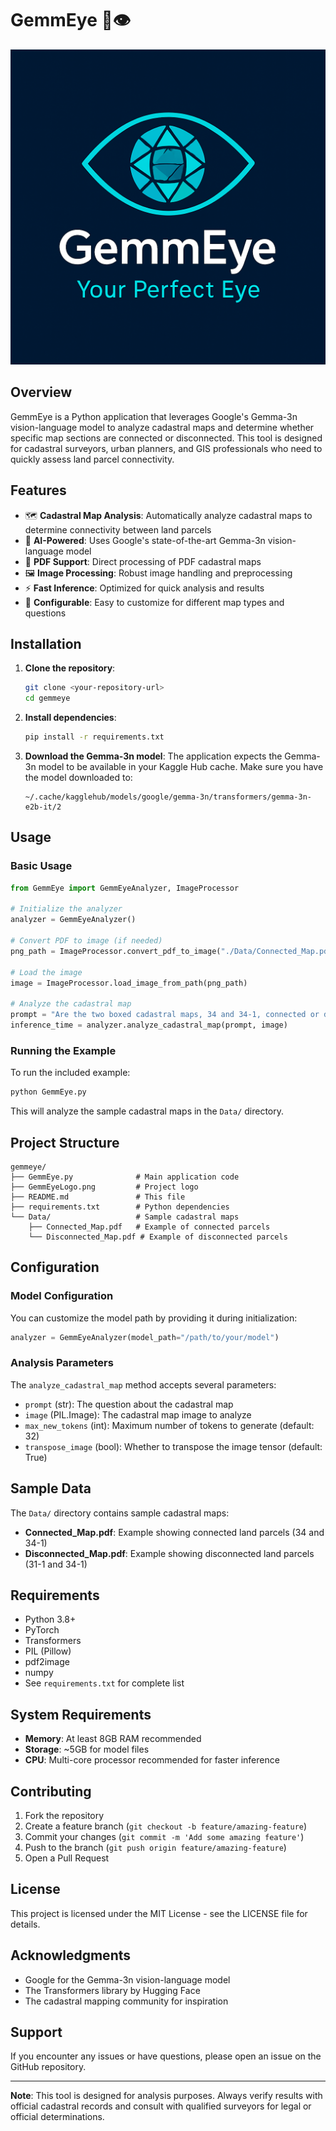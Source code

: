# GemmEye 🌱👁️

![GemmEye Logo](GemmEyeLogo.png)

## Overview

GemmEye is a Python application that leverages Google's Gemma-3n vision-language model to analyze cadastral maps and determine whether specific map sections are connected or disconnected. This tool is designed for cadastral surveyors, urban planners, and GIS professionals who need to quickly assess land parcel connectivity.

## Features

- 🗺️ **Cadastral Map Analysis**: Automatically analyze cadastral maps to determine connectivity between land parcels
- 🤖 **AI-Powered**: Uses Google's state-of-the-art Gemma-3n vision-language model
- 📄 **PDF Support**: Direct processing of PDF cadastral maps
- 🖼️ **Image Processing**: Robust image handling and preprocessing
- ⚡ **Fast Inference**: Optimized for quick analysis and results
- 🔧 **Configurable**: Easy to customize for different map types and questions

## Installation

1. **Clone the repository**:
   ```bash
   git clone <your-repository-url>
   cd gemmeye
   ```

2. **Install dependencies**:
   ```bash
   pip install -r requirements.txt
   ```

3. **Download the Gemma-3n model**:
   The application expects the Gemma-3n model to be available in your Kaggle Hub cache. Make sure you have the model downloaded to:
   ```
   ~/.cache/kagglehub/models/google/gemma-3n/transformers/gemma-3n-e2b-it/2
   ```

## Usage

### Basic Usage

```python
from GemmEye import GemmEyeAnalyzer, ImageProcessor

# Initialize the analyzer
analyzer = GemmEyeAnalyzer()

# Convert PDF to image (if needed)
png_path = ImageProcessor.convert_pdf_to_image("./Data/Connected_Map.pdf")

# Load the image
image = ImageProcessor.load_image_from_path(png_path)

# Analyze the cadastral map
prompt = "Are the two boxed cadastral maps, 34 and 34-1, connected or disconnected?"
inference_time = analyzer.analyze_cadastral_map(prompt, image)
```

### Running the Example

To run the included example:

```bash
python GemmEye.py
```

This will analyze the sample cadastral maps in the `Data/` directory.

## Project Structure

```
gemmeye/
├── GemmEye.py              # Main application code
├── GemmEyeLogo.png         # Project logo
├── README.md               # This file
├── requirements.txt        # Python dependencies
└── Data/                   # Sample cadastral maps
    ├── Connected_Map.pdf   # Example of connected parcels
    └── Disconnected_Map.pdf # Example of disconnected parcels
```

## Configuration

### Model Configuration

You can customize the model path by providing it during initialization:

```python
analyzer = GemmEyeAnalyzer(model_path="/path/to/your/model")
```

### Analysis Parameters

The `analyze_cadastral_map` method accepts several parameters:

- `prompt` (str): The question about the cadastral map
- `image` (PIL.Image): The cadastral map image to analyze
- `max_new_tokens` (int): Maximum number of tokens to generate (default: 32)
- `transpose_image` (bool): Whether to transpose the image tensor (default: True)

## Sample Data

The `Data/` directory contains sample cadastral maps:

- **Connected_Map.pdf**: Example showing connected land parcels (34 and 34-1)
- **Disconnected_Map.pdf**: Example showing disconnected land parcels (31-1 and 34-1)

## Requirements

- Python 3.8+
- PyTorch
- Transformers
- PIL (Pillow)
- pdf2image
- numpy
- See `requirements.txt` for complete list

## System Requirements

- **Memory**: At least 8GB RAM recommended
- **Storage**: ~5GB for model files
- **CPU**: Multi-core processor recommended for faster inference

## Contributing

1. Fork the repository
2. Create a feature branch (`git checkout -b feature/amazing-feature`)
3. Commit your changes (`git commit -m 'Add some amazing feature'`)
4. Push to the branch (`git push origin feature/amazing-feature`)
5. Open a Pull Request

## License

This project is licensed under the MIT License - see the LICENSE file for details.

## Acknowledgments

- Google for the Gemma-3n vision-language model
- The Transformers library by Hugging Face
- The cadastral mapping community for inspiration

## Support

If you encounter any issues or have questions, please open an issue on the GitHub repository.

---

**Note**: This tool is designed for analysis purposes. Always verify results with official cadastral records and consult with qualified surveyors for legal or official determinations.

